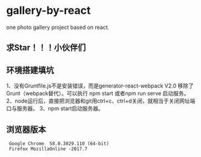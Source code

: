 # gallery-by-react
one photo gallery project based on react.
## 求Star！！！小伙伴们 

## 环境搭建填坑
1、没有Gruntfile.js不是安装错误，而是generator-react-webpack V2.0 移除了Grunt（webpack替代）。可以执行 npm start 或者npm run serve 启动服务。
2、node运行后，直接把浏览器和git用ctrl+c、ctrl+d关闭，就相当于关闭网址端口与服务器。
3、npm start启动服务器。




## 浏览器版本
     Google Chrome  58.0.3029.110 (64-bit)
     Firefox MozillaOnline -2017.7

